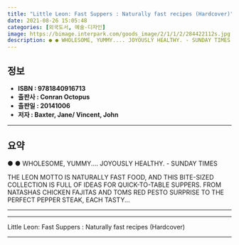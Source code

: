 ```yaml
---
title: "Little Leon: Fast Suppers : Naturally fast recipes (Hardcover)"
date: 2021-08-26 15:05:48
categories: [외국도서, 예술-디자인]
image: https://bimage.interpark.com/goods_image/2/1/1/2/284422112s.jpg
description: ● ● WHOLESOME, YUMMY.... JOYOUSLY HEALTHY. - SUNDAY TIMES THE LEON MOTTO IS NATURALLY FAST FOOD, AND THIS BITE-SIZED COLLECTION IS FULL OF IDEAS FOR QUICK-TO
---
```


## **정보**

- **ISBN : 9781840916713**
- **출판사 : Conran Octopus**
- **출판일 : 20141006**
- **저자 : Baxter, Jane/ Vincent, John**

------



## **요약**

●  ●  WHOLESOME, YUMMY.... JOYOUSLY HEALTHY. - SUNDAY TIMES

THE LEON MOTTO IS NATURALLY FAST FOOD, AND THIS BITE-SIZED COLLECTION IS FULL OF IDEAS FOR QUICK-TO-TABLE SUPPERS. FROM NATASHAS CHICKEN FAJITAS AND TOMS RED PESTO SURPRISE TO THE PERFECT PEPPER STEAK, EACH TASTY... 

------



------


Little Leon: Fast Suppers : Naturally fast recipes (Hardcover) 

------


